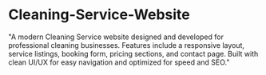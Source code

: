 # Cleaning-Service-Website
"A modern Cleaning Service website designed and developed for professional cleaning businesses. Features include a responsive layout, service listings, booking form, pricing sections, and contact page. Built with clean UI/UX for easy navigation and optimized for speed and SEO."
